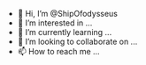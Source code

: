 - 👋 Hi, I’m @ShipOfodysseus
- 👀 I’m interested in ...
- 🌱 I’m currently learning ...
- 💞️ I’m looking to collaborate on ...
- 📫 How to reach me ...

<!---
ShipOfodysseus/ShipOfodysseus is a ✨ special ✨ repository because its `README.md` (this file) appears on your GitHub profile.
You can click the Preview link to take a look at your changes.
--->
